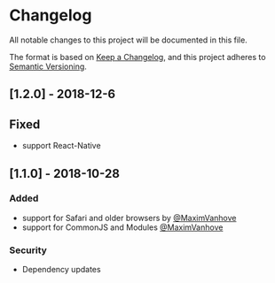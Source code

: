 # Changelog
All notable changes to this project will be documented in this file.

The format is based on [Keep a Changelog](https://keepachangelog.com/en/1.0.0/),
and this project adheres to [Semantic Versioning](https://semver.org/spec/v2.0.0.html).

## [1.2.0] - 2018-12-6
## Fixed
- support React-Native 

## [1.1.0] - 2018-10-28 
### Added 
-  support for Safari and older browsers by [@MaximVanhove](https://github.com/MaximVanhove)
- support for CommonJS and Modules [@MaximVanhove](https://github.com/MaximVanhove)

### Security
- Dependency updates
